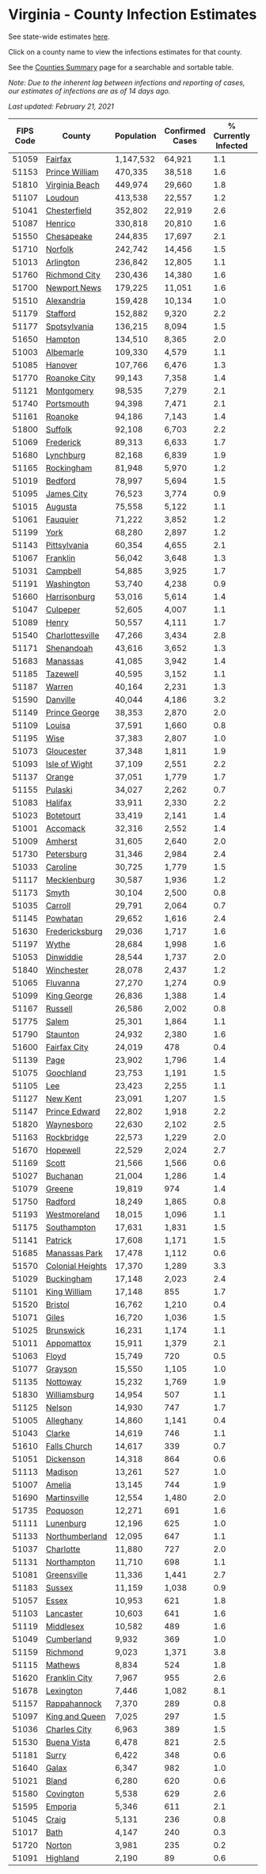 # Virginia - County Infection Estimates

See state-wide estimates [here](/infections/us-va).

Click on a county name to view the infections estimates for that county.

See the [Counties Summary](/infections/summary-counties) page for a searchable and sortable table.

*Note: Due to the inherent lag between infections and reporting of cases, our estimates of infections are as of 14 days ago.*

*Last updated: February 21, 2021*

|   FIPS Code |                               County |   Population |   Confirmed Cases |   % Currently Infected |   % Total Infected |
|-------------|--------------------------------------|--------------|-------------------|------------------------|--------------------|
|       51059 |                   [Fairfax](fairfax) |    1,147,532 |            64,921 |                    1.1 |               20.2 |
|       51153 |     [Prince William](prince-william) |      470,335 |            38,518 |                    1.6 |               28.7 |
|       51810 |     [Virginia Beach](virginia-beach) |      449,974 |            29,660 |                    1.8 |               20.9 |
|       51107 |                   [Loudoun](loudoun) |      413,538 |            22,557 |                    1.2 |               18.7 |
|       51041 |         [Chesterfield](chesterfield) |      352,802 |            22,919 |                    2.6 |               21.3 |
|       51087 |                   [Henrico](henrico) |      330,818 |            20,810 |                    1.6 |               21.1 |
|       51550 |             [Chesapeake](chesapeake) |      244,835 |            17,697 |                    2.1 |               23.0 |
|       51710 |                   [Norfolk](norfolk) |      242,742 |            14,456 |                    1.5 |               19.2 |
|       51013 |               [Arlington](arlington) |      236,842 |            12,805 |                    1.1 |               19.4 |
|       51760 |       [Richmond City](richmond-city) |      230,436 |            14,380 |                    1.6 |               20.8 |
|       51700 |         [Newport News](newport-news) |      179,225 |            11,051 |                    1.6 |               19.5 |
|       51510 |             [Alexandria](alexandria) |      159,428 |            10,134 |                    1.0 |               23.4 |
|       51179 |                 [Stafford](stafford) |      152,882 |             9,320 |                    2.2 |               20.1 |
|       51177 |         [Spotsylvania](spotsylvania) |      136,215 |             8,094 |                    1.5 |               19.5 |
|       51650 |                   [Hampton](hampton) |      134,510 |             8,365 |                    2.0 |               19.6 |
|       51003 |               [Albemarle](albemarle) |      109,330 |             4,579 |                    1.1 |               13.0 |
|       51085 |                   [Hanover](hanover) |      107,766 |             6,476 |                    1.3 |               19.3 |
|       51770 |         [Roanoke City](roanoke-city) |       99,143 |             7,358 |                    1.4 |               23.7 |
|       51121 |             [Montgomery](montgomery) |       98,535 |             7,279 |                    2.1 |               22.3 |
|       51740 |             [Portsmouth](portsmouth) |       94,398 |             7,471 |                    2.1 |               25.6 |
|       51161 |                   [Roanoke](roanoke) |       94,186 |             7,143 |                    1.4 |               23.2 |
|       51800 |                   [Suffolk](suffolk) |       92,108 |             6,703 |                    2.2 |               23.6 |
|       51069 |               [Frederick](frederick) |       89,313 |             6,633 |                    1.7 |               23.9 |
|       51680 |               [Lynchburg](lynchburg) |       82,168 |             6,839 |                    1.9 |               25.9 |
|       51165 |             [Rockingham](rockingham) |       81,948 |             5,970 |                    1.2 |               24.5 |
|       51019 |                   [Bedford](bedford) |       78,997 |             5,694 |                    1.5 |               22.3 |
|       51095 |             [James City](james-city) |       76,523 |             3,774 |                    0.9 |               16.5 |
|       51015 |                   [Augusta](augusta) |       75,558 |             5,122 |                    1.1 |               21.3 |
|       51061 |                 [Fauquier](fauquier) |       71,222 |             3,852 |                    1.2 |               18.0 |
|       51199 |                         [York](york) |       68,280 |             2,897 |                    1.2 |               13.5 |
|       51143 |         [Pittsylvania](pittsylvania) |       60,354 |             4,655 |                    2.1 |               23.9 |
|       51067 |                 [Franklin](franklin) |       56,042 |             3,648 |                    1.3 |               20.0 |
|       51031 |                 [Campbell](campbell) |       54,885 |             3,925 |                    1.7 |               22.0 |
|       51191 |             [Washington](washington) |       53,740 |             4,238 |                    0.9 |               24.6 |
|       51660 |         [Harrisonburg](harrisonburg) |       53,016 |             5,614 |                    1.4 |               37.7 |
|       51047 |                 [Culpeper](culpeper) |       52,605 |             4,007 |                    1.1 |               26.8 |
|       51089 |                       [Henry](henry) |       50,557 |             4,111 |                    1.7 |               25.7 |
|       51540 |   [Charlottesville](charlottesville) |       47,266 |             3,434 |                    2.8 |               21.8 |
|       51171 |             [Shenandoah](shenandoah) |       43,616 |             3,652 |                    1.3 |               28.7 |
|       51683 |                 [Manassas](manassas) |       41,085 |             3,942 |                    1.4 |               36.9 |
|       51185 |                 [Tazewell](tazewell) |       40,595 |             3,152 |                    1.1 |               23.9 |
|       51187 |                     [Warren](warren) |       40,164 |             2,231 |                    1.3 |               18.2 |
|       51590 |                 [Danville](danville) |       40,044 |             4,186 |                    3.2 |               32.5 |
|       51149 |       [Prince George](prince-george) |       38,353 |             2,870 |                    2.0 |               23.8 |
|       51109 |                     [Louisa](louisa) |       37,591 |             1,660 |                    0.8 |               14.3 |
|       51195 |                         [Wise](wise) |       37,383 |             2,807 |                    1.0 |               23.2 |
|       51073 |             [Gloucester](gloucester) |       37,348 |             1,811 |                    1.9 |               15.1 |
|       51093 |       [Isle of Wight](isle-of-wight) |       37,109 |             2,551 |                    2.2 |               22.4 |
|       51137 |                     [Orange](orange) |       37,051 |             1,779 |                    1.7 |               15.6 |
|       51155 |                   [Pulaski](pulaski) |       34,027 |             2,262 |                    0.7 |               20.7 |
|       51083 |                   [Halifax](halifax) |       33,911 |             2,330 |                    2.2 |               21.2 |
|       51023 |               [Botetourt](botetourt) |       33,419 |             2,141 |                    1.4 |               19.4 |
|       51001 |                 [Accomack](accomack) |       32,316 |             2,552 |                    1.4 |               32.3 |
|       51009 |                   [Amherst](amherst) |       31,605 |             2,640 |                    2.0 |               26.0 |
|       51730 |             [Petersburg](petersburg) |       31,346 |             2,984 |                    2.4 |               30.4 |
|       51033 |                 [Caroline](caroline) |       30,725 |             1,779 |                    1.5 |               18.5 |
|       51117 |           [Mecklenburg](mecklenburg) |       30,587 |             1,936 |                    1.2 |               21.9 |
|       51173 |                       [Smyth](smyth) |       30,104 |             2,500 |                    0.8 |               25.8 |
|       51035 |                   [Carroll](carroll) |       29,791 |             2,064 |                    0.7 |               22.4 |
|       51145 |                 [Powhatan](powhatan) |       29,652 |             1,616 |                    2.4 |               17.0 |
|       51630 |     [Fredericksburg](fredericksburg) |       29,036 |             1,717 |                    1.6 |               20.0 |
|       51197 |                       [Wythe](wythe) |       28,684 |             1,998 |                    1.6 |               21.6 |
|       51053 |               [Dinwiddie](dinwiddie) |       28,544 |             1,737 |                    2.0 |               19.3 |
|       51840 |             [Winchester](winchester) |       28,078 |             2,437 |                    1.2 |               28.7 |
|       51065 |                 [Fluvanna](fluvanna) |       27,270 |             1,274 |                    0.9 |               15.5 |
|       51099 |           [King George](king-george) |       26,836 |             1,388 |                    1.4 |               16.7 |
|       51167 |                   [Russell](russell) |       26,586 |             2,002 |                    0.8 |               23.1 |
|       51775 |                       [Salem](salem) |       25,301 |             1,864 |                    1.1 |               22.9 |
|       51790 |                 [Staunton](staunton) |       24,932 |             2,380 |                    1.6 |               29.8 |
|       51600 |         [Fairfax City](fairfax-city) |       24,019 |               478 |                    0.4 |                6.9 |
|       51139 |                         [Page](page) |       23,902 |             1,796 |                    1.4 |               25.9 |
|       51075 |               [Goochland](goochland) |       23,753 |             1,191 |                    1.5 |               17.0 |
|       51105 |                           [Lee](lee) |       23,423 |             2,255 |                    1.1 |               29.8 |
|       51127 |                 [New Kent](new-kent) |       23,091 |             1,207 |                    1.5 |               16.5 |
|       51147 |       [Prince Edward](prince-edward) |       22,802 |             1,918 |                    2.2 |               27.9 |
|       51820 |             [Waynesboro](waynesboro) |       22,630 |             2,102 |                    2.5 |               28.9 |
|       51163 |             [Rockbridge](rockbridge) |       22,573 |             1,229 |                    2.0 |               17.1 |
|       51670 |                 [Hopewell](hopewell) |       22,529 |             2,024 |                    2.7 |               28.6 |
|       51169 |                       [Scott](scott) |       21,566 |             1,566 |                    0.6 |               22.3 |
|       51027 |                 [Buchanan](buchanan) |       21,004 |             1,286 |                    1.4 |               18.8 |
|       51079 |                     [Greene](greene) |       19,819 |               974 |                    1.4 |               15.5 |
|       51750 |                   [Radford](radford) |       18,249 |             1,865 |                    0.8 |               31.7 |
|       51193 |         [Westmoreland](westmoreland) |       18,015 |             1,096 |                    1.1 |               20.0 |
|       51175 |           [Southampton](southampton) |       17,631 |             1,831 |                    1.5 |               34.8 |
|       51141 |                   [Patrick](patrick) |       17,608 |             1,171 |                    1.5 |               20.8 |
|       51685 |       [Manassas Park](manassas-park) |       17,478 |             1,112 |                    0.6 |               24.8 |
|       51570 | [Colonial Heights](colonial-heights) |       17,370 |             1,289 |                    3.3 |               24.4 |
|       51029 |             [Buckingham](buckingham) |       17,148 |             2,023 |                    2.4 |               43.9 |
|       51101 |         [King William](king-william) |       17,148 |               855 |                    1.7 |               15.4 |
|       51520 |                   [Bristol](bristol) |       16,762 |             1,210 |                    0.4 |               22.4 |
|       51071 |                       [Giles](giles) |       16,720 |             1,036 |                    1.5 |               19.0 |
|       51025 |               [Brunswick](brunswick) |       16,231 |             1,174 |                    1.1 |               23.3 |
|       51011 |             [Appomattox](appomattox) |       15,911 |             1,379 |                    2.1 |               27.3 |
|       51063 |                       [Floyd](floyd) |       15,749 |               720 |                    0.5 |               14.3 |
|       51077 |                   [Grayson](grayson) |       15,550 |             1,105 |                    1.0 |               22.7 |
|       51135 |                 [Nottoway](nottoway) |       15,232 |             1,769 |                    1.9 |               36.7 |
|       51830 |         [Williamsburg](williamsburg) |       14,954 |               507 |                    1.1 |               11.7 |
|       51125 |                     [Nelson](nelson) |       14,930 |               747 |                    1.7 |               15.7 |
|       51005 |               [Alleghany](alleghany) |       14,860 |             1,141 |                    0.4 |               24.4 |
|       51043 |                     [Clarke](clarke) |       14,619 |               746 |                    1.1 |               16.3 |
|       51610 |         [Falls Church](falls-church) |       14,617 |               339 |                    0.7 |                8.8 |
|       51051 |               [Dickenson](dickenson) |       14,318 |               864 |                    0.6 |               18.5 |
|       51113 |                   [Madison](madison) |       13,261 |               527 |                    1.0 |               13.2 |
|       51007 |                     [Amelia](amelia) |       13,145 |               744 |                    1.9 |               18.2 |
|       51690 |         [Martinsville](martinsville) |       12,554 |             1,480 |                    2.0 |               37.3 |
|       51735 |                 [Poquoson](poquoson) |       12,271 |               691 |                    1.6 |               17.6 |
|       51111 |               [Lunenburg](lunenburg) |       12,196 |               625 |                    1.0 |               16.1 |
|       51133 |     [Northumberland](northumberland) |       12,095 |               647 |                    1.1 |               16.9 |
|       51037 |               [Charlotte](charlotte) |       11,880 |               727 |                    2.0 |               19.2 |
|       51131 |           [Northampton](northampton) |       11,710 |               698 |                    1.1 |               24.1 |
|       51081 |           [Greensville](greensville) |       11,336 |             1,441 |                    2.7 |               43.8 |
|       51183 |                     [Sussex](sussex) |       11,159 |             1,038 |                    0.9 |               32.6 |
|       51057 |                       [Essex](essex) |       10,953 |               621 |                    1.8 |               18.6 |
|       51103 |               [Lancaster](lancaster) |       10,603 |               641 |                    1.6 |               18.7 |
|       51119 |               [Middlesex](middlesex) |       10,582 |               489 |                    1.6 |               14.3 |
|       51049 |             [Cumberland](cumberland) |        9,932 |               369 |                    1.0 |               12.6 |
|       51159 |                 [Richmond](richmond) |        9,023 |             1,371 |                    3.8 |               57.1 |
|       51115 |                   [Mathews](mathews) |        8,834 |               524 |                    1.8 |               17.7 |
|       51620 |       [Franklin City](franklin-city) |        7,967 |               955 |                    2.6 |               38.6 |
|       51678 |               [Lexington](lexington) |        7,446 |             1,082 |                    8.1 |               42.4 |
|       51157 |         [Rappahannock](rappahannock) |        7,370 |               289 |                    0.8 |               12.9 |
|       51097 |     [King and Queen](king-and-queen) |        7,025 |               297 |                    1.5 |               13.6 |
|       51036 |         [Charles City](charles-city) |        6,963 |               389 |                    1.5 |               18.5 |
|       51530 |           [Buena Vista](buena-vista) |        6,478 |               821 |                    2.5 |               39.3 |
|       51181 |                       [Surry](surry) |        6,422 |               348 |                    0.6 |               17.2 |
|       51640 |                       [Galax](galax) |        6,347 |               982 |                    1.0 |               53.9 |
|       51021 |                       [Bland](bland) |        6,280 |               620 |                    0.6 |               30.4 |
|       51580 |               [Covington](covington) |        5,538 |               629 |                    2.6 |               34.8 |
|       51595 |                   [Emporia](emporia) |        5,346 |               611 |                    2.1 |               40.4 |
|       51045 |                       [Craig](craig) |        5,131 |               236 |                    0.8 |               14.3 |
|       51017 |                         [Bath](bath) |        4,147 |               240 |                    0.3 |               18.2 |
|       51720 |                     [Norton](norton) |        3,981 |               235 |                    0.2 |               18.7 |
|       51091 |                 [Highland](highland) |        2,190 |                89 |                    0.6 |               12.9 |